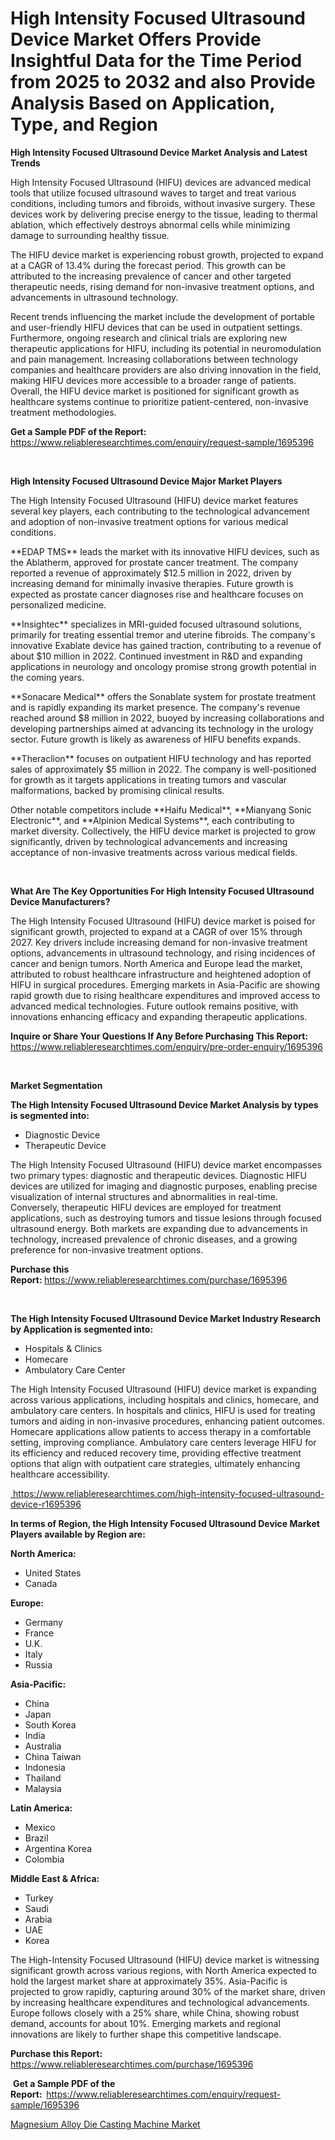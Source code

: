 <p><h1>High Intensity Focused Ultrasound Device Market Offers Provide Insightful Data for the Time Period from 2025 to 2032 and also Provide Analysis Based on Application, Type, and Region</h1></p><p><strong>High Intensity Focused Ultrasound Device Market Analysis and Latest Trends</strong></p>
<p><p>High Intensity Focused Ultrasound (HIFU) devices are advanced medical tools that utilize focused ultrasound waves to target and treat various conditions, including tumors and fibroids, without invasive surgery. These devices work by delivering precise energy to the tissue, leading to thermal ablation, which effectively destroys abnormal cells while minimizing damage to surrounding healthy tissue. </p><p>The HIFU device market is experiencing robust growth, projected to expand at a CAGR of 13.4% during the forecast period. This growth can be attributed to the increasing prevalence of cancer and other targeted therapeutic needs, rising demand for non-invasive treatment options, and advancements in ultrasound technology. </p><p>Recent trends influencing the market include the development of portable and user-friendly HIFU devices that can be used in outpatient settings. Furthermore, ongoing research and clinical trials are exploring new therapeutic applications for HIFU, including its potential in neuromodulation and pain management. Increasing collaborations between technology companies and healthcare providers are also driving innovation in the field, making HIFU devices more accessible to a broader range of patients. Overall, the HIFU device market is positioned for significant growth as healthcare systems continue to prioritize patient-centered, non-invasive treatment methodologies.</p></p>
<p><strong>Get a Sample PDF of the Report:&nbsp;</strong> <a href="https://www.reliableresearchtimes.com/enquiry/request-sample/1695396?utm_campaign=3315&utm_medium=2&utm_source=Github&utm_content=ia&utm_term=27032025&utm_id=high-intensity-focused-ultrasound-device">https://www.reliableresearchtimes.com/enquiry/request-sample/1695396</a></p>
<p>&nbsp;</p>
<p><strong>High Intensity Focused Ultrasound Device Major Market Players</strong></p>
<p><p>The High Intensity Focused Ultrasound (HIFU) device market features several key players, each contributing to the technological advancement and adoption of non-invasive treatment options for various medical conditions. </p><p>**EDAP TMS** leads the market with its innovative HIFU devices, such as the Ablatherm, approved for prostate cancer treatment. The company reported a revenue of approximately $12.5 million in 2022, driven by increasing demand for minimally invasive therapies. Future growth is expected as prostate cancer diagnoses rise and healthcare focuses on personalized medicine.</p><p>**Insightec** specializes in MRI-guided focused ultrasound solutions, primarily for treating essential tremor and uterine fibroids. The company's innovative Exablate device has gained traction, contributing to a revenue of about $10 million in 2022. Continued investment in R&D and expanding applications in neurology and oncology promise strong growth potential in the coming years.</p><p>**Sonacare Medical** offers the Sonablate system for prostate treatment and is rapidly expanding its market presence. The company's revenue reached around $8 million in 2022, buoyed by increasing collaborations and developing partnerships aimed at advancing its technology in the urology sector. Future growth is likely as awareness of HIFU benefits expands.</p><p>**Theraclion** focuses on outpatient HIFU technology and has reported sales of approximately $5 million in 2022. The company is well-positioned for growth as it targets applications in treating tumors and vascular malformations, backed by promising clinical results.</p><p>Other notable competitors include **Haifu Medical**, **Mianyang Sonic Electronic**, and **Alpinion Medical Systems**, each contributing to market diversity. Collectively, the HIFU device market is projected to grow significantly, driven by technological advancements and increasing acceptance of non-invasive treatments across various medical fields.</p></p>
<p>&nbsp;</p>
<p><strong>What Are The Key Opportunities For High Intensity Focused Ultrasound Device Manufacturers?</strong></p>
<p><p>The High Intensity Focused Ultrasound (HIFU) device market is poised for significant growth, projected to expand at a CAGR of over 15% through 2027. Key drivers include increasing demand for non-invasive treatment options, advancements in ultrasound technology, and rising incidences of cancer and benign tumors. North America and Europe lead the market, attributed to robust healthcare infrastructure and heightened adoption of HIFU in surgical procedures. Emerging markets in Asia-Pacific are showing rapid growth due to rising healthcare expenditures and improved access to advanced medical technologies. Future outlook remains positive, with innovations enhancing efficacy and expanding therapeutic applications.</p></p>
<p><strong>Inquire or Share Your Questions If Any Before Purchasing This Report:</strong> <a href="https://www.reliableresearchtimes.com/enquiry/pre-order-enquiry/1695396?utm_campaign=3315&utm_medium=2&utm_source=Github&utm_content=ia&utm_term=27032025&utm_id=high-intensity-focused-ultrasound-device">https://www.reliableresearchtimes.com/enquiry/pre-order-enquiry/1695396</a></p>
<p>&nbsp;</p>
<p><strong>Market Segmentation</strong></p>
<p><strong>The High Intensity Focused Ultrasound Device Market Analysis by types is segmented into:</strong></p>
<p><ul><li>Diagnostic Device</li><li>Therapeutic Device</li></ul></p>
<p><p>The High Intensity Focused Ultrasound (HIFU) device market encompasses two primary types: diagnostic and therapeutic devices. Diagnostic HIFU devices are utilized for imaging and diagnostic purposes, enabling precise visualization of internal structures and abnormalities in real-time. Conversely, therapeutic HIFU devices are employed for treatment applications, such as destroying tumors and tissue lesions through focused ultrasound energy. Both markets are expanding due to advancements in technology, increased prevalence of chronic diseases, and a growing preference for non-invasive treatment options.</p></p>
<p><strong>Purchase this Report:&nbsp;</strong><a href="https://www.reliableresearchtimes.com/purchase/1695396?utm_campaign=3315&utm_medium=2&utm_source=Github&utm_content=ia&utm_term=27032025&utm_id=high-intensity-focused-ultrasound-device">https://www.reliableresearchtimes.com/purchase/1695396</a></p>
<p>&nbsp;</p>
<p><strong>The High Intensity Focused Ultrasound Device Market Industry Research by Application is segmented into:</strong></p>
<p><ul><li>Hospitals & Clinics</li><li>Homecare</li><li>Ambulatory Care Center</li></ul></p>
<p><p>The High Intensity Focused Ultrasound (HIFU) device market is expanding across various applications, including hospitals and clinics, homecare, and ambulatory care centers. In hospitals and clinics, HIFU is used for treating tumors and aiding in non-invasive procedures, enhancing patient outcomes. Homecare applications allow patients to access therapy in a comfortable setting, improving compliance. Ambulatory care centers leverage HIFU for its efficiency and reduced recovery time, providing effective treatment options that align with outpatient care strategies, ultimately enhancing healthcare accessibility.</p></p>
<p><a href="https://www.reliableresearchtimes.com/high-intensity-focused-ultrasound-device-r1695396?utm_campaign=3315&utm_medium=2&utm_source=Github&utm_content=ia&utm_term=27032025&utm_id=high-intensity-focused-ultrasound-device">&nbsp;https://www.reliableresearchtimes.com/high-intensity-focused-ultrasound-device-r1695396</a></p>
<p><strong>In terms of Region, the High Intensity Focused Ultrasound Device Market Players available by Region are:</strong></p>
<p>
    <p> <strong> North America: </strong>
        <ul>
            <li>United States</li>
            <li>Canada</li>
        </ul>
        </p> 
    <p> <strong> Europe: </strong>
        <ul>
            <li>Germany</li>
            <li>France</li>
            <li>U.K.</li>
            <li>Italy</li>
            <li>Russia</li>
        </ul>
        </p> 
    <p> <strong> Asia-Pacific: </strong>
        <ul>
            <li>China</li>
            <li>Japan</li>
            <li>South Korea</li>
            <li>India</li>
            <li>Australia</li>
            <li>China Taiwan</li>
            <li>Indonesia</li>
            <li>Thailand</li>
            <li>Malaysia</li>
        </ul>
        </p> 
    <p> <strong> Latin America: </strong>
        <ul>
            <li>Mexico</li>
            <li>Brazil</li>
            <li>Argentina Korea</li>
            <li>Colombia</li>
        </ul>
        </p> 
    <p> <strong> Middle East & Africa: </strong>
        <ul>
            <li>Turkey</li>
            <li>Saudi</li>
            <li>Arabia</li>
            <li>UAE</li>
            <li>Korea</li>
        </ul>
    </p>
    </p>
<p><p>The High-Intensity Focused Ultrasound (HIFU) device market is witnessing significant growth across various regions, with North America expected to hold the largest market share at approximately 35%. Asia-Pacific is projected to grow rapidly, capturing around 30% of the market share, driven by increasing healthcare expenditures and technological advancements. Europe follows closely with a 25% share, while China, showing robust demand, accounts for about 10%. Emerging markets and regional innovations are likely to further shape this competitive landscape.</p></p>
<p><strong>Purchase this Report: </strong><a href="https://www.reliableresearchtimes.com/purchase/1695396?utm_campaign=3315&utm_medium=2&utm_source=Github&utm_content=ia&utm_term=27032025&utm_id=high-intensity-focused-ultrasound-device">https://www.reliableresearchtimes.com/purchase/1695396</a></p>
<p>&nbsp;<strong>Get a Sample PDF of the Report:&nbsp;&nbsp;</strong><a href="https://www.reliableresearchtimes.com/enquiry/request-sample/1695396?utm_campaign=3315&utm_medium=2&utm_source=Github&utm_content=ia&utm_term=27032025&utm_id=high-intensity-focused-ultrasound-device">https://www.reliableresearchtimes.com/enquiry/request-sample/1695396</a></p>
<p><strong></strong></p>
<p><p><a href="https://github.com/auriashetzxj/Market-Research-Report-List-1/blob/main/magnesium-alloy-die-casting-machine-market.md?utm_campaign=3315&utm_medium=2&utm_source=Github&utm_content=ia&utm_term=27032025&utm_id=high-intensity-focused-ultrasound-device">Magnesium Alloy Die Casting Machine Market</a></p></p>